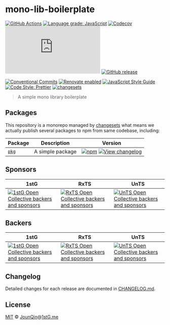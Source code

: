 # mono-lib-boilerplate

[![GitHub Actions](https://github.com/un-ts/mono-lib-boilerplate/workflows/CI/badge.svg)](https://github.com/un-ts/mono-lib-boilerplate/actions/workflows/ci.yml)
[![Language grade: JavaScript](https://img.shields.io/lgtm/grade/javascript/g/un-ts/mono-lib-boilerplate.svg?logo=lgtm&logoWidth=18)](https://lgtm.com/projects/g/un-ts/mono-lib-boilerplate/context:javascript)
[![Codecov](https://img.shields.io/codecov/c/gh/un-ts/mono-lib-boilerplate)](https://codecov.io/gh/un-ts/mono-lib-boilerplate)
[![type-coverage](https://img.shields.io/badge/dynamic/json.svg?label=type-coverage&prefix=%E2%89%A5&suffix=%&query=$.typeCoverage.atLeast&uri=https%3A%2F%2Fraw.githubusercontent.com%2Fun-ts%2Fmono-lib-boilerplate%2Fmain%2Fpackage.json)](https://github.com/plantain-00/type-coverage)
[![GitHub release](https://img.shields.io/github/release/un-ts/mono-lib-boilerplate)](https://github.com/un-ts/mono-lib-boilerplate/releases)

[![Conventional Commits](https://img.shields.io/badge/conventional%20commits-1.0.0-yellow.svg)](https://conventionalcommits.org)
[![Renovate enabled](https://img.shields.io/badge/renovate-enabled-brightgreen.svg)](https://renovatebot.com/)
[![JavaScript Style Guide](https://img.shields.io/badge/code_style-standard-brightgreen.svg)](https://standardjs.com)
[![Code Style: Prettier](https://img.shields.io/badge/code_style-prettier-ff69b4.svg)](https://github.com/prettier/prettier)
[![changesets](https://img.shields.io/badge/maintained%20with-changesets-176de3.svg)](https://github.com/changesets/changesets)

> A simple mono library boilerplate

## Packages

This repository is a monorepo managed by [changesets][] what means we actually publish several packages to npm from same codebase, including:

| Package                | Description      | Version                                                                                                                                                                                       |
| ---------------------- | ---------------- | --------------------------------------------------------------------------------------------------------------------------------------------------------------------------------------------- |
| [`pkg`](/packages/pkg) | A simple package | [![npm](https://img.shields.io/npm/v/pkg.svg)](https://www.npmjs.com/package/pkg) [![View changelog](https://img.shields.io/badge/changelog-explore-brightgreen)](https://changelogs.xyz/pkg) |

## Sponsors

| 1stG                                                                                                                               | RxTS                                                                                                                               | UnTS                                                                                                                               |
| ---------------------------------------------------------------------------------------------------------------------------------- | ---------------------------------------------------------------------------------------------------------------------------------- | ---------------------------------------------------------------------------------------------------------------------------------- |
| [![1stG Open Collective backers and sponsors](https://opencollective.com/1stG/organizations.svg)](https://opencollective.com/1stG) | [![RxTS Open Collective backers and sponsors](https://opencollective.com/rxts/organizations.svg)](https://opencollective.com/rxts) | [![UnTS Open Collective backers and sponsors](https://opencollective.com/unts/organizations.svg)](https://opencollective.com/unts) |

## Backers

| 1stG                                                                                                                             | RxTS                                                                                                                             | UnTS                                                                                                                             |
| -------------------------------------------------------------------------------------------------------------------------------- | -------------------------------------------------------------------------------------------------------------------------------- | -------------------------------------------------------------------------------------------------------------------------------- |
| [![1stG Open Collective backers and sponsors](https://opencollective.com/1stG/individuals.svg)](https://opencollective.com/1stG) | [![RxTS Open Collective backers and sponsors](https://opencollective.com/rxts/individuals.svg)](https://opencollective.com/rxts) | [![UnTS Open Collective backers and sponsors](https://opencollective.com/unts/individuals.svg)](https://opencollective.com/unts) |

## Changelog

Detailed changes for each release are documented in [CHANGELOG.md](./CHANGELOG.md).

## License

[MIT][] © [JounQin][]@[1stG.me][]

[1stg.me]: https://www.1stg.me
[changesets]: https://GitHub.com/atlassian/changesets
[jounqin]: https://GitHub.com/JounQin
[mit]: http://opensource.org/licenses/MIT
